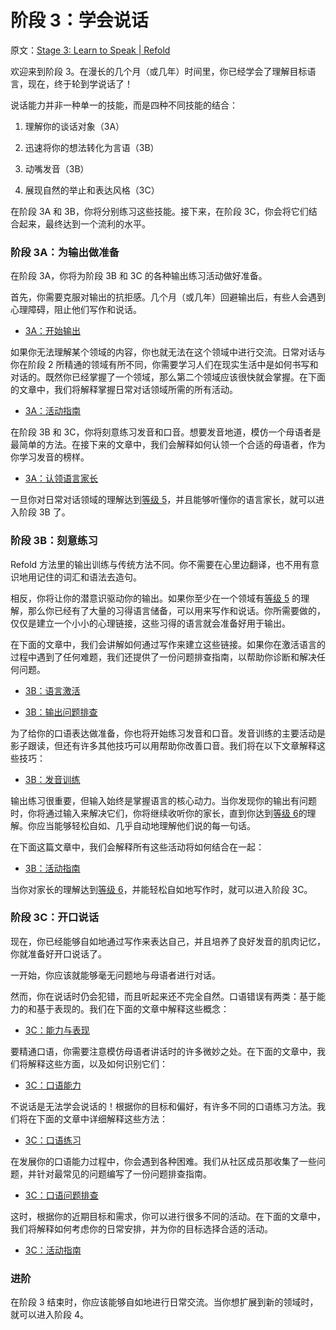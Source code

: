 # 阶段 3：学会说话

原文：[Stage 3: Learn to Speak | Refold](https://refold.la/roadmap/stage-3/overview)

欢迎来到阶段 3。在漫长的几个月（或几年）时间里，你已经学会了理解目标语言，现在，终于轮到学说话了！

说话能力并非一种单一的技能，而是四种不同技能的结合：

1. 理解你的谈话对象（3A）

2. 迅速将你的想法转化为言语（3B）

3. 动嘴发音（3B）

4. 展现自然的举止和表达风格（3C）

在阶段 3A 和 3B，你将分别练习这些技能。接下来，在阶段 3C，你会将它们结合起来，最终达到一个流利的水平。

### 阶段 3A：为输出做准备

在阶段 3A，你将为阶段 3B 和 3C 的各种输出练习活动做好准备。

首先，你需要克服对输出的抗拒感。几个月（或几年）回避输出后，有些人会遇到心理障碍，阻止他们写作和说话。

- [3A：开始输出](https://refold.la/roadmap/stage-3/a/starting-output)

如果你无法理解某个领域的内容，你也就无法在这个领域中进行交流。日常对话与你在阶段 2 所精通的领域有所不同，你需要学习人们在现实生活中是如何书写和对话的。既然你已经掌握了一个领域，那么第二个领域应该很快就会掌握。在下面的文章中，我们将解释掌握日常对话领域所需的所有活动。

- [3A：活动指南](https://refold.la/roadmap/stage-3/a/activity-guide)

在阶段 3B 和 3C，你将刻意练习发音和口音。想要发音地道，模仿一个母语者是最简单的方法。在接下来的文章中，我们会解释如何认领一个合适的母语者，作为你学习发音的榜样。

- [3A：认领语言家长](https://refold.la/roadmap/stage-3/a/adopt-a-parent)

一旦你对日常对话领域的理解达到[等级 5](https://refold.la/roadmap/stage-2/a/levels-of-comprehension#Level-5-Comfortable)，并且能够听懂你的语言家长，就可以进入阶段 3B 了。

### 阶段 3B：刻意练习

Refold 方法里的输出训练与传统方法不同。你不需要在心里边翻译，也不用有意识地用记住的词汇和语法去造句。

相反，你将让你的潜意识驱动你的输出。如果你至少在一个领域有[等级 5](https://refold.la/roadmap/stage-2/a/levels-of-comprehension#Level-5-Comfortable) 的理解，那么你已经有了大量的习得语言储备，可以用来写作和说话。你所需要做的，仅仅是建立一个小小的心理链接，这些习得的语言就会准备好用于输出。

在下面的文章中，我们会讲解如何通过写作来建立这些链接。如果你在激活语言的过程中遇到了任何难题，我们还提供了一份问题排查指南，以帮助你诊断和解决任何问题。

- [3B：语言激活](https://refold.la/roadmap/stage-3/b/language-activation)

- [3B：输出问题排查](https://refold.la/roadmap/stage-3/b/output-troubleshooting)

为了给你的口语表达做准备，你也将开始练习发音和口音。发音训练的主要活动是影子跟读，但还有许多其他技巧可以用帮助你改善口音。我们将在以下文章解释这些技巧：

- [3B：发音训练](https://refold.la/roadmap/stage-3/b/pronunciation-training)

输出练习很重要，但输入始终是掌握语言的核心动力。当你发现你的输出有问题时，你将通过输入来解决它们，你将继续收听你的家长，直到你达到[等级 6](https://refold.la/roadmap/stage-2/a/levels-of-comprehension#Level-6-Automatic)的理解。你应当能够轻松自如、几乎自动地理解他们说的每一句话。

在下面这篇文章中，我们会解释所有这些活动将如何结合在一起：

- [3B：活动指南](https://refold.la/roadmap/stage-3/b/activity-guide)

当你对家长的理解达到[等级 6](https://refold.la/roadmap/stage-2/a/levels-of-comprehension#Level-6-Automatic)，并能轻松自如地写作时，就可以进入阶段 3C。

### 阶段 3C：开口说话

现在，你已经能够自如地通过写作来表达自己，并且培养了良好发音的肌肉记忆，你就准备好开口说话了。

一开始，你应该就能够毫无问题地与母语者进行对话。

然而，你在说话时仍会犯错，而且听起来还不完全自然。口语错误有两类：基于能力的和基于表现的。我们在下面的文章中解释这些概念：

- [3C：能力与表现](https://refold.la/roadmap/stage-3/c/competence-vs-performance)

要精通口语，你需要注意模仿母语者讲话时的许多微妙之处。在下面的文章中，我们将解释这些方面，以及如何识别它们：

- [3C：口语能力](https://refold.la/roadmap/stage-3/c/speaking-competence)

不说话是无法学会说话的！根据你的目标和偏好，有许多不同的口语练习方法。我们将在下面的文章中详细解释这些方法：

- [3C：口语练习](https://refold.la/roadmap/stage-3/c/speaking-practice)

在发展你的口语能力过程中，你会遇到各种困难。我们从社区成员那收集了一些问题，并针对最常见的问题编写了一份问题排查指南。

- [3C：口语问题排查](https://refold.la/roadmap/stage-3/c/speaking-troubleshooting)

这时，根据你的近期目标和需求，你可以进行很多不同的活动。在下面的文章中，我们将解释如何考虑你的日常安排，并为你的目标选择合适的活动。

- [3C：活动指南](https://refold.la/roadmap/stage-3/c/activity-guide)

### 进阶

在阶段 3 结束时，你应该能够自如地进行日常交流。当你想扩展到新的领域时，就可以进入阶段 4。
